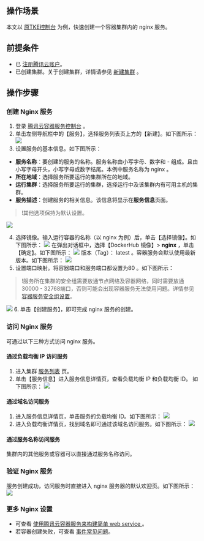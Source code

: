 ## 操作场景
本文以 [原TKE控制台](https://console.cloud.tencent.com/tke) 为例，快速创建一个容器集群内的 nginx 服务。

## 前提条件
- 已 [注册腾讯云账户](https://cloud.tencent.com/register)。
- 已创建集群。关于创建集群，详情请参见 [新建集群](https://cloud.tencent.com/document/product/457/9091) 。


## 操作步骤
### 创建 Nginx 服务
1. 登录 [腾讯云容器服务控制台](https://console.cloud.tencent.com/tke) 。
2. 单击左侧导航栏中的【服务】，选择服务列表页上方的【新建】。如下图所示：
![](https://main.qcloudimg.com/raw/36688cf67af80f32cdeb531e7f6d1919.png)
3. 设置服务的基本信息。如下图所示：
 - **服务名称**：要创建的服务的名称。服务名称由小写字母、数字和 - 组成。且由小写字母开头，小写字母或数字结尾。本例中服务名称为 nginx 。
 - **所在地域**：选择服务所要运行的集群所在的地域。
 - **运行集群**：选择服务所要运行的集群，选择运行中及该集群内有可用主机的集群。
 - **服务描述**：创建服务的相关信息。该信息将显示在**服务信息**页面。
  >!其他选项保持为默认设置。
  >
![](https://main.qcloudimg.com/raw/761d51aba410392296168a9bf2974379.png)

4. 选择镜像。输入运行容器的名称（以 nginx 为例）后，单击【选择镜像】。如下图所示：
![](https://main.qcloudimg.com/raw/8248aa5497093d1b8744f5ea5526c0b5.png)
在弹出对话框中，选择【DockerHub 镜像】> **nginx** ，单击 【确定】。如下图所示：
![](https://mc.qcloudimg.com/static/img/0cec90a9a793d8769d586376935bf361/image.png)
版本（Tag）： latest 。容器服务会默认使用最新版本。如下图所示：
![](https://mc.qcloudimg.com/static/img/247064bd27464737d06d02d846c2c227/image.png)
5. 设置端口映射。将容器端口和服务端口都设置为80 。如下图所示：
>!服务所在集群的安全组需要放通节点网络及容器网络，同时需要放通30000 - 32768端口，否则可能会出现容器服务无法使用问题。详情参见 [容器服务安全组设置](https://cloud.tencent.com/document/product/457/9084)。

![](https://mc.qcloudimg.com/static/img/a86f50da339892896871ab9408514433/image.png)
6. 单击【创建服务】，即可完成 nginx 服务的创建。


### 访问 Nginx 服务
可通过以下三种方式访问 nginx 服务。
#### 通过负载均衡 IP 访问服务
1. 进入集群 [服务列表](https://console.cloud.tencent.com/tke/service/detail/container) 页。
2. 单击【服务信息】进入服务信息详情页，查看负载均衡 IP 和负载均衡 ID。 如下图所示：
![](https://main.qcloudimg.com/raw/4700a84b57f61bfc97b5622b743cd6a6.png)

#### 通过域名访问服务
1. 进入服务信息详情页，单击服务的负载均衡 ID。如下图所示：
![](https://main.qcloudimg.com/raw/b7c9497dc573613d963a6c8b097c9e6c.png)
2. 进入负载均衡详情页，找到域名即可通过该域名访问服务。如下图所示：
![](https://main.qcloudimg.com/raw/b9ec2f70ba04ff578a980a65bac5acbf.png)

#### 通过服务名称访问服务
集群内的其他服务或容器可以直接通过服务名称访问。

### 验证 Nginx 服务
服务创建成功，访问服务时直接进入 nginx 服务器的默认欢迎页。如下图所示：
![](https://mc.qcloudimg.com/static/img/a3cbbc5c902bd162210a4615c0955f19/image.png)

### 更多 Nginx 设置
- 可查看 [使用腾讯云容器服务来构建简单 web service ](https://cloud.tencent.com/community/article/223421)。
- 若容器创建失败，可查看 [事件常见问题](https://cloud.tencent.com/document/product/457/8187)。
